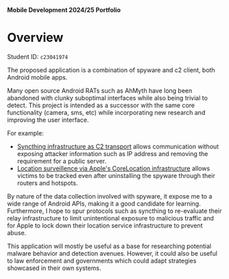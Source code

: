 **Mobile Development 2024/25 Portfolio**
# Overview

Student ID: `c23041974`

The proposed application is a combination of spyware and c2 client, both Android mobile apps.

Many open source Android RATs such as AhMyth have long been abandoned with clunky suboptimal interfaces while also being trivial to detect. This project is intended as a successor with the same core functionality (camera, sms, etc) while incorporating new research and improving the user interface.

For example:
- [Syncthing infrastructure as C2 transport](https://github.com/acheong08/syndicate) allows communication without exposing attacker information such as IP address and removing the requirement for a public server.
- [Location surveillence via Apple's CoreLocation infrastructure](https://github.com/acheong08/apple-corelocation-experiments) allows victims to be tracked even after uninstalling the spyware through their routers and hotspots.

By nature of the data collection involved with spyware, it expose me to a wide range of Android APIs, making it a good candidate for learning. Furthermore, I hope to spur protocols such as syncthing to re-evaluate their relay infrastructure to limit unintentional exposure to malicious traffic and for Apple to lock down their location service infrastructure to prevent abuse.

This application will mostly be useful as a base for researching potential malware behavior and detection avenues. However, it could also be useful to law enforcement and governments which could adapt strategies showcased in their own systems.
